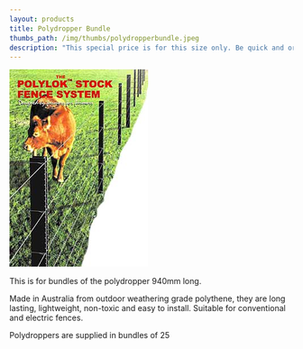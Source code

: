 ```yaml
---
layout: products
title: Polydropper Bundle
thumbs_path: /img/thumbs/polydropperbundle.jpeg
description: "This special price is for this size only. Be quick and order now! The \"original\" poly fence wire spacer, designed by farmers and contractors for farmers."
---
```


![An Image of a Polydropper.](/img/large/PolydropperBundle.jpeg)

This is for bundles of the polydropper 940mm long.

Made in Australia from outdoor weathering grade polythene, they are long lasting, lightweight, non-toxic and easy to install. Suitable for conventional and electric fences.

Polydroppers are supplied in bundles of 25